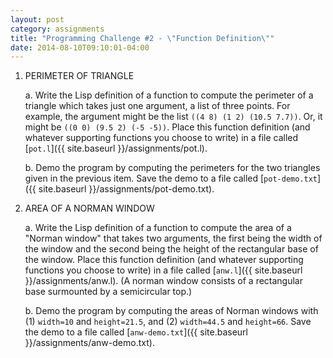 ```yaml
---
layout: post
category: assignments
title: "Programming Challenge #2 - \"Function Definition\""
date: 2014-08-10T09:10:01-04:00
---
```


1. PERIMETER OF TRIANGLE

    a. Write the Lisp definition of a function to compute the perimeter of a
       triangle which takes just one argument, a list of three points. For
       example, the argument might be the list `((4 8) (1 2) (10.5 7.7))`. Or,
       it might be `((0 0) (9.5 2) (-5 -5))`. Place this function definition
       (and whatever supporting functions you choose to write) in a file called
       [`pot.l`]({{ site.baseurl }}/assignments/pot.l).

    b. Demo the program by computing the perimeters for the two triangles given
       in the previous item. Save the demo to a file called
       [`pot-demo.txt`]({{ site.baseurl }}/assignments/pot-demo.txt).

2. AREA OF A NORMAN WINDOW

    a. Write the Lisp definition of a function to compute the area of a
       "Norman window" that takes two arguments, the first being the width of
       the window and the second being the height of the rectangular base of the
       window. Place this function definition (and whatever supporting functions
       you choose to write) in a file called
       [`anw.l`]({{ site.baseurl }}/assignments/anw.l).
       (A norman window consists of a rectangular base surmounted by a
       semicircular top.)

    b. Demo the program by computing the areas of Norman windows with
       (1) `width=10` and `height=21.5`, and
       (2) `width=44.5` and `height=66`. Save the demo to a file called
       [`anw-demo.txt`]({{ site.baseurl }}/assignments/anw-demo.txt).
